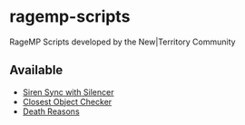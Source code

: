 # ragemp-scripts
RageMP Scripts developed by the New|Territory Community

## Available

- [Siren Sync with Silencer](SirenSyncWithSilencer/)
- [Closest Object Checker](GetClosestObject/)
- [Death Reasons](DeathReasons/deathreasons.js)
